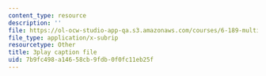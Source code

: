 ```yaml
---
content_type: resource
description: ''
file: https://ol-ocw-studio-app-qa.s3.amazonaws.com/courses/6-189-multicore-programming-primer-january-iap-2007/7b9fc498a14658cb9fdb0f0fc11eb25f_SR6dDuTbEwo.vtt
file_type: application/x-subrip
resourcetype: Other
title: 3play caption file
uid: 7b9fc498-a146-58cb-9fdb-0f0fc11eb25f
---
```


